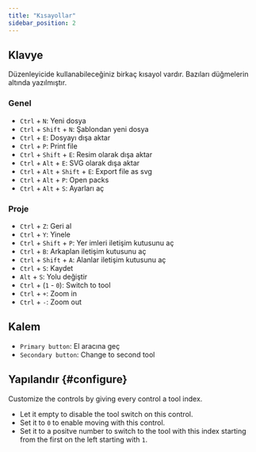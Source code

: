 ```yaml
---
title: "Kısayollar"
sidebar_position: 2
---
```



## Klavye

Düzenleyicide kullanabileceğiniz birkaç kısayol vardır. Bazıları düğmelerin altında yazılmıştır.

### Genel

* `Ctrl` + `N`: Yeni dosya
* `Ctrl` + `Shift` + `N`: Şablondan yeni dosya
* `Ctrl` + `E`: Dosyayı dışa aktar
* `Ctrl` + `P`: Print file
* `Ctrl` + `Shift` + `E`: Resim olarak dışa aktar
* `Ctrl` + `Alt` + `E`: SVG olarak dışa aktar
* `Ctrl` + `Alt` + `Shift` + `E`: Export file as svg
* `Ctrl` + `Alt` + `P`: Open packs
* `Ctrl` + `Alt` + `S`: Ayarları aç

### Proje

* `Ctrl` + `Z`: Geri al
* `Ctrl` + `Y`: Yinele
* `Ctrl` + `Shift` + `P`: Yer imleri iletişim kutusunu aç
* `Ctrl` + `B`: Arkaplan iletişim kutusunu aç
* `Ctrl` + `Shift` + `A`: Alanlar iletişim kutusunu aç
* `Ctrl` + `S`: Kaydet
* `Alt` + `S`: Yolu değiştir
* `Ctrl` + (`1` - `0`): Switch to tool
* `Ctrl` + `+`: Zoom in
* `Ctrl` + `-`: Zoom out

## Kalem

* `Primary button`: El aracına geç
* `Secondary button`: Change to second tool

## Yapılandır {#configure}

Customize the controls by giving every control a tool index.

* Let it empty to disable the tool switch on this control.
* Set it to `0` to enable moving with this control.
* Set it to a positve number to switch to the tool with this index starting from the first on the left starting with `1`.
